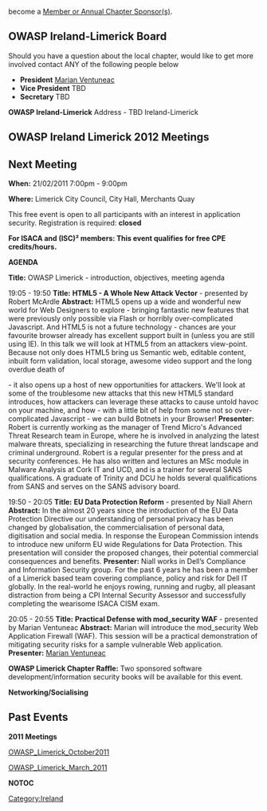 become a [Member or Annual Chapter
Sponsor(s)](http://www.owasp.org/index.php/Membership#Categories_of_Membership_.26_Supporters).

## OWASP Ireland-Limerick Board

Should you have a question about the local chapter, would like to get
more involved contact ANY of the following people below


  - **President** [Marian
    Ventuneac](mailto:marian.ventuneac@owasp.org)
  - **Vice President** TBD
  - **Secretary** TBD


**OWASP Ireland-Limerick**
Address - TBD
<paypal>Ireland-Limerick</paypal>

## OWASP Ireland Limerick 2012 Meetings



## Next Meeting


**When:** 21/02/2011 7:00pm - 9:00pm

**Where:** Limerick City Council, City Hall, Merchants Quay

This free event is open to all participants with an interest in
application security.
Registration is required: **closed**

**For ISACA and (ISC)² members: This event qualifies for free CPE
credits/hours.**

**AGENDA**

**Title:** OWASP Limerick - introduction, objectives, meeting agenda


19:05 - 19:50
**Title:** **HTML5 - A Whole New Attack Vector** - presented by Robert
McArdle
**Abstract:** HTML5 opens up a wide and wonderful new world for Web
Designers to explore - bringing fantastic new features that were
previously only possible via Flash or horribly over-complicated
Javascript. And HTML5 is not a future technology - chances are your
favourite browser already has excellent support built in (unless you are
still using IE). In this talk we will look at HTML5 from an attackers
view-point. Because not only does HTML5 bring us Semantic web, editable
content, inbuilt form validation, local storage, awesome video support
and the long overdue death of

<div>

\- it also opens up a host of new opportunities for attackers. We'll
look at some of the troublesome new attacks that this new HTML5 standard
introduces, how attackers can leverage these attacks to cause untold
havoc on your machine, and how - with a little bit of help from some not
so over-complicated Javascript - we can build Botnets in your
Browser\!
**Presenter:** Robert is currently working as the manager of Trend
Micro's Advanced Threat Research team in Europe, where he is involved in
analyzing the latest malware threats, specializing in researching the
future threat landscape and criminal underground. Robert is a regular
presenter for the press and at security conferences. He has also written
and lectures an MSc module in Malware Analysis at Cork IT and UCD, and
is a trainer for several SANS qualifications. A graduate of Trinity and
DCU he holds several qualifications from SANS and serves on the SANS
advisory board.


19:50 - 20:05
**Title:** **EU Data Protection Reform** - presented by Niall Ahern
**Abstract:** In the almost 20 years since the introduction of the EU
Data Protection Directive our understanding of personal privacy has been
changed by globalisation, the commercialisation of personal data,
digitisation and social media. In response the European Commission
intends to introduce new uniform EU wide Regulations for Data
Protection. This presentation will consider the proposed changes, their
potential commercial consequences and benefits.
**Presenter:** Niall works in Dell’s Compliance and Information Security
group. For the past 6 years he has been a member of a Limerick based
team covering compliance, policy and risk for Dell IT globally. In the
real-world he enjoys rowing, running and rugby, all pleasant distraction
from being a CPI Internal Security Assessor and successfully completing
the wearisome ISACA CISM exam.


20:05 - 20:55
**Title:** **Practical Defense with mod_security WAF** - presented by
Marian Ventuneac
**Abstract:** Marian will introduce the mod_security Web Application
Firewall (WAF). This session will be a practical demonstration of
mitigating security risks for a sample vulnerable Web application.
**Presenter:** [Marian
Ventuneac](http://www.owasp.org/index.php/User:Marian_Ventuneac)


**OWASP Limerick Chapter Raffle:** Two sponsored software
development/information security books will be available for this
event.


**Networking/Socialising**


## Past Events

**2011 Meetings**

[OWASP_Limerick_October2011](OWASP_Limerick_October2011 "wikilink")

[OWASP_Limerick_March_2011](OWASP_Limerick_March_2011 "wikilink")



__NOTOC__ <headertabs />

[Category:Ireland](Category:Ireland "wikilink")